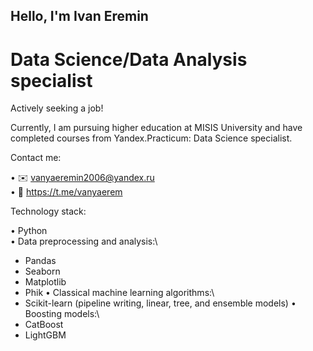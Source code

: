 ## Hello, I'm Ivan Eremin

# Data Science/Data Analysis specialist

Actively seeking a job!

Currently, I am pursuing higher education at MISIS University and have completed courses from Yandex.Practicum: Data Science specialist.

Contact me:

• ✉️ vanyaeremin2006@yandex.ru\
• 💬 https://t.me/vanyaerem

Technology stack:

• Python\
• Data preprocessing and analysis:\
  * Pandas
  * Seaborn
  * Matplotlib
  * Phik
• Classical machine learning algorithms:\
  * Scikit-learn (pipeline writing, linear, tree, and ensemble models)
• Boosting models:\
  * CatBoost
  * LightGBM
